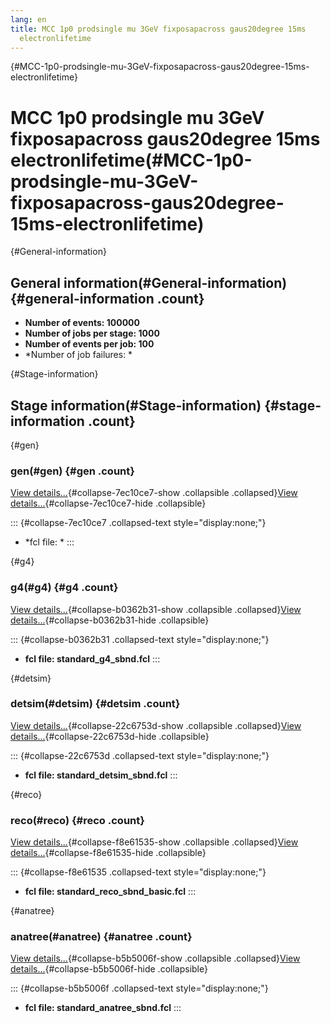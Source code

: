 ```yaml
---
lang: en
title: MCC 1p0 prodsingle mu 3GeV fixposapacross gaus20degree 15ms
  electronlifetime
---
```


{#MCC-1p0-prodsingle-mu-3GeV-fixposapacross-gaus20degree-15ms-electronlifetime}

MCC 1p0 prodsingle mu 3GeV fixposapacross gaus20degree 15ms electronlifetime(#MCC-1p0-prodsingle-mu-3GeV-fixposapacross-gaus20degree-15ms-electronlifetime)
============================================================================================================================================================================

{#General-information}

General information(#General-information) {#general-information .count}
----------------------------------------------------------

-   **Number of events: 100000**
-   **Number of jobs per stage: 1000**
-   **Number of events per job: 100**
-   \*Number of job failures: \*

{#Stage-information}

Stage information(#Stage-information) {#stage-information .count}
------------------------------------------------------

{#gen}

### gen(#gen) {#gen .count}

[View details\...](#){#collapse-7ec10ce7-show .collapsible
.collapsed}[View details\...](#){#collapse-7ec10ce7-hide .collapsible}

::: {#collapse-7ec10ce7 .collapsed-text style="display:none;"}
-   \*fcl file: \*
:::

{#g4}

### g4(#g4) {#g4 .count}

[View details\...](#){#collapse-b0362b31-show .collapsible
.collapsed}[View details\...](#){#collapse-b0362b31-hide .collapsible}

::: {#collapse-b0362b31 .collapsed-text style="display:none;"}
-   **fcl file: standard\_g4\_sbnd.fcl**
:::

{#detsim}

### detsim(#detsim) {#detsim .count}

[View details\...](#){#collapse-22c6753d-show .collapsible
.collapsed}[View details\...](#){#collapse-22c6753d-hide .collapsible}

::: {#collapse-22c6753d .collapsed-text style="display:none;"}
-   **fcl file: standard\_detsim\_sbnd.fcl**
:::

{#reco}

### reco(#reco) {#reco .count}

[View details\...](#){#collapse-f8e61535-show .collapsible
.collapsed}[View details\...](#){#collapse-f8e61535-hide .collapsible}

::: {#collapse-f8e61535 .collapsed-text style="display:none;"}
-   **fcl file: standard\_reco\_sbnd\_basic.fcl**
:::

{#anatree}

### anatree(#anatree) {#anatree .count}

[View details\...](#){#collapse-b5b5006f-show .collapsible
.collapsed}[View details\...](#){#collapse-b5b5006f-hide .collapsible}

::: {#collapse-b5b5006f .collapsed-text style="display:none;"}
-   **fcl file: standard\_anatree\_sbnd.fcl**
:::
